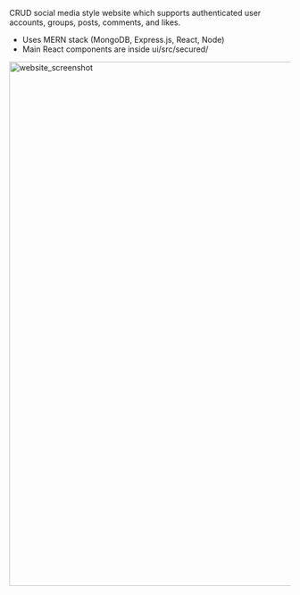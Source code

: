 CRUD social media style website which supports authenticated user accounts, groups, posts, comments, and likes.

- Uses MERN stack (MongoDB, Express.js, React, Node)
- Main React components are inside ui/src/secured/

<img width="939" alt="website_screenshot" src="https://user-images.githubusercontent.com/17365107/196241777-a71dc945-99f5-41d3-b063-c6daff50f431.PNG">


